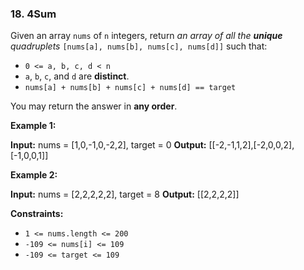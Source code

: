 ### 18\. 4Sum

Given an array `nums` of `n` integers, return _an array of all the **unique** quadruplets_ `[nums[a], nums[b], nums[c], nums[d]]` such that:

*   `0 <= a, b, c, d < n`
*   `a`, `b`, `c`, and `d` are **distinct**.
*   `nums[a] + nums[b] + nums[c] + nums[d] == target`

You may return the answer in **any order**.

**Example 1:**

**Input:** nums = \[1,0,-1,0,-2,2\], target = 0
**Output:** \[\[-2,-1,1,2\],\[-2,0,0,2\],\[-1,0,0,1\]\]

**Example 2:**

**Input:** nums = \[2,2,2,2,2\], target = 8
**Output:** \[\[2,2,2,2\]\]

**Constraints:**

*   `1 <= nums.length <= 200`
*   `-109 <= nums[i] <= 109`
*   `-109 <= target <= 109`
